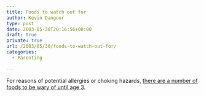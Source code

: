 ```yaml
---
title: Foods to watch out for
author: Kevin Dangoor
type: post
date: 2003-05-30T20:16:56+00:00
draft: true
private: true
url: /2003/05/30/foods-to-watch-out-for/
categories:
  - Parenting

---
```

For reasons of potential allergies or choking hazards, [there are a number of foods to be wary of until age 3][1].

 [1]: http://www.parentstages.com/index.asp?header=header_health.asp&spot=&content=http://www.babycenter.com/refcap/baby/babyfeeding/9195.html&sourceloc=MyYahoo "parenting: resources, skills, advice and information at parentstages.com"